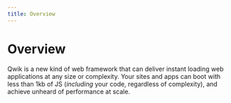 ```yaml
---
title: Overview
---
```


# Overview

Qwik is a new kind of web framework that can deliver instant loading web applications at any size or complexity. Your sites and apps can boot with less than 1kb of JS (_including_ your code, regardless of complexity), and achieve unheard of performance at scale.
